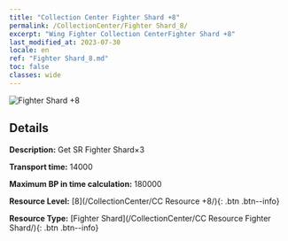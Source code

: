 ```yaml
---
title: "Collection Center Fighter Shard +8"
permalink: /CollectionCenter/Fighter Shard_8/
excerpt: "Wing Fighter Collection CenterFighter Shard +8"
last_modified_at: 2023-07-30
locale: en
ref: "Fighter Shard_8.md"
toc: false
classes: wide
---
```



![Fighter Shard +8](/images/cc/CC_Fighter_Shard_5.png)

## Details

  **Description:** Get SR Fighter Shard×3

  **Transport time:** 14000

  **Maximum BP in time calculation:** 180000

  **Resource Level:** [8](/CollectionCenter/CC Resource +8/){: .btn .btn--info}

  **Resource Type:** [Fighter Shard](/CollectionCenter/CC Resource Fighter Shard/){: .btn .btn--info}

